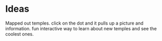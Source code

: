 # Ideas
Mapped out temples. click on the dot and it pulls up a picture and information. fun interactive way to learn about new temples and see the coolest ones. 

